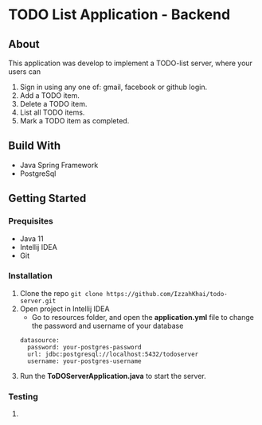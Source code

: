 # TODO List Application - Backend
## About
This application was develop to implement a TODO-list server, where your users can
1. Sign in using any one of: gmail, facebook or github login.
2. Add a TODO item.
3. Delete a TODO item.
4. List all TODO items.
5. Mark a TODO item as completed.

## Build With
* Java Spring Framework
* PostgreSql

## Getting Started
### Prequisites

  * Java 11
  * Intellij IDEA
  * Git

### Installation
  1. Clone the repo
    ```
     git clone https://github.com/IzzahKhai/todo-server.git
    ```
  2. Open project in Intellij IDEA
      * Go to resources folder, and open the **application.yml** file to change the password and username of your database
      ```   
      datasource:
        password: your-postgres-password
        url: jdbc:postgresql://localhost:5432/todoserver
        username: your-postgres-username
  3. Run the **ToDOServerApplication.java** to start the server.
  
  ### Testing
  1. 
     
